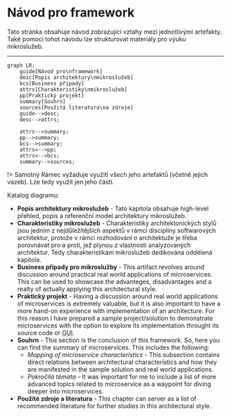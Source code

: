 # Návod pro framework
Tato stránka obsahuje návod zobrazující vztahy mezi jednotlivými artefakty. Také pomocí tohot návodu lze strukturovat materiály pro výuku mikroslužeb.

---

```mermaid
graph LR;
    guide[Návod pro\nframework]
    desc[Popis architektury\nmikroslužeb]
    bcs[Business případy]
    attrs[Charakteristiky\nmikroslužeb]
    pp[Praktický projekt]
    summary[Souhrn]
    sources[Použitá literatura\na zdroje]
    guide-->desc;
    desc-->attrs;

    attrs-->summary;
    pp-->summary;
    bcs-->summary;
    attrs<-->pp;
    attrs<-->bcs;
    summary-->sources;
```

!> Samotný Rámec vyžaduje využití všech jeho artefaktů (včetně jejich vazeb). Lze tedy využít jen jeho části.

Katalog diagramu:
- **Popis architektury mikroslužeb** - Tato kapitola obsahuje high-level přehled, popis a referenční model architektury mikroslužeb.
- **Charakteristiky mikroslužeb** - Charakteristiky architektonických stylů jsou jedním z nejdůležitějších aspektů v rámci disciplíny softwarových architektur, protože v rámci rozhodování o architektuže je třeba porovnávat pro a proti, jež plynou z vlastností analyzovaných architektur. Tedy charakteristikám mikroslužeb dedikována oddělená kapitola.
- **Business případy pro mikroslužby** - This artifact revolves around discussion around practical real world applications of microservices. This can be used to showcase the advanteges, disadvantages and a realty of actually applying this architectural style.
- **Praktický projekt** - Having a discussion around real world applications of microservices is extremely valuable, but it is also important to have a more hand-on experience with implementation of an architecture. For this reason I have prepared a sample project/solution to demonstrate microservices with the option to explore its implementation throught its source code or <abbr title="Graphical User Interface">GUI</abbr>.
- **Souhrn** - This section is the conclusion of this framework. So, here you can find the summary of microservices. This includes the following:
    - _Mapping of microservice characteristics_ - This subsection contains direct relations between architectural characteristics and how they are manifested in the sample solution and real world applications.
    - _Pokročilá témata_ - It was important for me to include a list of more advanced topics related to microservice as a waypoint for diving deeper into microservices.
- **Použité zdroje a literatura** - This chapter can server as a list of recommended literature for further studies in this architectural style.